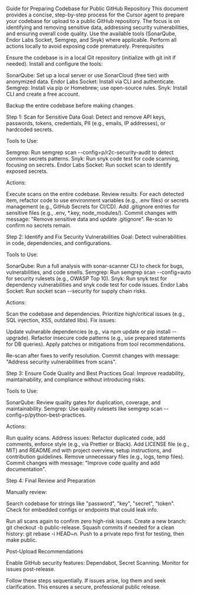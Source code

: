 Guide for Preparing Codebase for Public GitHub Repository
This document provides a concise, step-by-step process for the Cursor agent to prepare your codebase for upload to a public GitHub repository. The focus is on identifying and removing sensitive data, addressing security vulnerabilities, and ensuring overall code quality. Use the available tools (SonarQube, Endor Labs Socket, Semgrep, and Snyk) where applicable. Perform all actions locally to avoid exposing code prematurely.
Prerequisites

Ensure the codebase is in a local Git repository (initialize with git init if needed).
Install and configure the tools:

SonarQube: Set up a local server or use SonarCloud (free tier) with anonymized data.
Endor Labs Socket: Install via CLI and authenticate.
Semgrep: Install via pip or Homebrew; use open-source rules.
Snyk: Install CLI and create a free account.


Backup the entire codebase before making changes.

Step 1: Scan for Sensitive Data
Goal: Detect and remove API keys, passwords, tokens, credentials, PII (e.g., emails, IP addresses), or hardcoded secrets.

Tools to Use:

Semgrep: Run semgrep scan --config=p/r2c-security-audit to detect common secrets patterns.
Snyk: Run snyk code test for code scanning, focusing on secrets.
Endor Labs Socket: Run socket scan to identify exposed secrets.


Actions:

Execute scans on the entire codebase.
Review results: For each detected item, refactor code to use environment variables (e.g., .env files) or secrets management (e.g., GitHub Secrets for CI/CD).
Add .gitignore entries for sensitive files (e.g., .env, *.key, node_modules/).
Commit changes with message: "Remove sensitive data and update .gitignore".
Re-scan to confirm no secrets remain.



Step 2: Identify and Fix Security Vulnerabilities
Goal: Detect vulnerabilities in code, dependencies, and configurations.

Tools to Use:

SonarQube: Run a full analysis with sonar-scanner CLI to check for bugs, vulnerabilities, and code smells.
Semgrep: Run semgrep scan --config=auto for security rulesets (e.g., OWASP Top 10).
Snyk: Run snyk test for dependency vulnerabilities and snyk code test for code issues.
Endor Labs Socket: Run socket scan --security for supply chain risks.


Actions:

Scan the codebase and dependencies.
Prioritize high/critical issues (e.g., SQL injection, XSS, outdated libs).
Fix issues:

Update vulnerable dependencies (e.g., via npm update or pip install --upgrade).
Refactor insecure code patterns (e.g., use prepared statements for DB queries).
Apply patches or mitigations from tool recommendations.


Re-scan after fixes to verify resolution.
Commit changes with message: "Address security vulnerabilities from scans".



Step 3: Ensure Code Quality and Best Practices
Goal: Improve readability, maintainability, and compliance without introducing risks.

Tools to Use:

SonarQube: Review quality gates for duplication, coverage, and maintainability.
Semgrep: Use quality rulesets like semgrep scan --config=p/python-best-practices.


Actions:

Run quality scans.
Address issues: Refactor duplicated code, add comments, enforce style (e.g., via Prettier or Black).
Add LICENSE file (e.g., MIT) and README.md with project overview, setup instructions, and contribution guidelines.
Remove unnecessary files (e.g., logs, temp files).
Commit changes with message: "Improve code quality and add documentation".



Step 4: Final Review and Preparation

Manually review:

Search codebase for strings like "password", "key", "secret", "token".
Check for embedded configs or endpoints that could leak info.


Run all scans again to confirm zero high-risk issues.
Create a new branch: git checkout -b public-release.
Squash commits if needed for a clean history: git rebase -i HEAD~n.
Push to a private repo first for testing, then make public.

Post-Upload Recommendations

Enable GitHub security features: Dependabot, Secret Scanning.
Monitor for issues post-release.

Follow these steps sequentially. If issues arise, log them and seek clarification. This ensures a secure, professional public release.